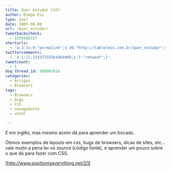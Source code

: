 ```yaml
---
title: Quer estudar CSS?
author: Diego Eis
type: post
date: 2003-06-08
url: /quer_estudar/
tweetbackscheck:
  - 1356446327
shorturls:
  - 'a:3:{s:9:"permalink";s:36:"http://tableless.com.br/quer_estudar";s:7:"tinyurl";s:26:"http://tinyurl.com/3k5pvoy";s:4:"isgd";s:19:"http://is.gd/swqI3B";}'
twittercomments:
  - 'a:1:{i:13337332564369409;s:7:"retweet";}'
tweetcount:
  - 1
dsq_thread_id: 508807016
categories:
  - Artigos
  - Browsers
tags:
  - Browsers
  - bugs
  - CSS
  - navegadores
  - xhtml

---
```

É em inglês, mas mesmo assim dá para aprender um bocado.
  
Ótimos exemplos de layouts em css, bugs de browsers, dicas de sites, etc&#8230; vale muito a pena ler os source (código fonte), e aprender um pouco sobre o que dá para fazer com CSS.
  
[http://www.positioniseverything.net/][1]

 [1]: http://www.positioniseverything.net/ "Position is Every Thing"